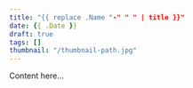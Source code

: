 ```yaml
---
title: "{{ replace .Name "-" " " | title }}"
date: {{ .Date }}
draft: true
tags: []
thumbnail: "/thumbnail-path.jpg"
---
```


Content here...